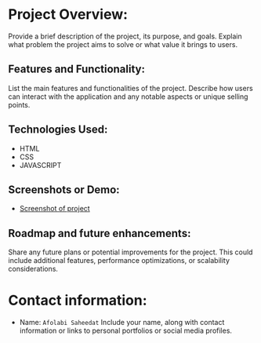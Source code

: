 # Project Overview:
Provide a brief description of the project, its purpose, and goals. Explain what problem the project aims to solve or what value it brings to users.
## Features and Functionality:
List the main features and functionalities of the project. Describe how users can interact with the application and any notable aspects or unique selling points.
## Technologies Used:
- HTML
- CSS
- JAVASCRIPT

## Screenshots or Demo:
- [Screenshot of project]()

## Roadmap and future enhancements:
Share any future plans or potential improvements for the project. This could include additional features, performance optimizations, or scalability considerations.
# Contact information:
 - Name: `Afolabi Saheedat`
Include your name, along with contact information or links to personal portfolios or social media profiles.
